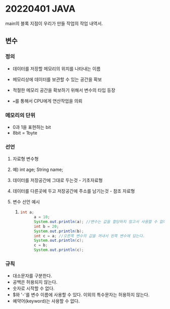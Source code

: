 # 20220401 JAVA

main의 블록 지점이 우리가 만들 작업의 작업 내역서.



## 변수

### 정의

- 데이터를 저장할 메모리의 위치를 나타내는 이름

- 메모리상에 데이터를 보관할 수 있는 공간을 확보

- 적절한 메모리 공간을 확보하기 위해서 변수의 타입 등장

- `=`를 통해서 CPU에게 연산작업을 의뢰

### 메모리의 단위

- 0과 1을 표현하는 bit
- 8bit = 1byte

### 선언

1. 자료형 변수형

2. 예) int age;     String name;

3. 데이터를 저장공간에 그대로 두는것 - 기초자료형

4. 데이터를 다른곳에 두고 저장공간에 주소를 남기는것 - 참조 자료형

5. 변수 선언 예시 

   1. ```java
      int a;
      		a = 10;
      		System.out.println(a); //변수는 값을 할당하지 않고서 사용할 수 없다.
      		int b = 20;
      		System.out.println(b);
      		int c = a; //오른쪽 변수의 값을 꺼내서 왼쪽 변수에 담는다.
      		System.out.println(c);
      		c = b;
      		System.out.println(c);
      ```

      


### 규칙

- 대소문자를 구분한다.
- 공백은 허용되지 않는다.
- 숫자로 시작할 수 없다.
- $와 '-'를 변수 이름에 사용할 수 있다. 이외의 특수문자는 허용하지 않는다.
- 예약어(keyword)는 사용할 수 없다.